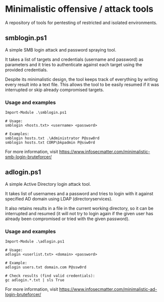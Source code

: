 # Minimalistic offensive / attack tools

A repository of tools for pentesting of restricted and isolated environments.

## smblogin.ps1

A simple SMB login attack and password spraying tool.

It takes a list of targets and credentials (username and password) as parameters and it tries to authenticate against each target using the provided credentials.

Despite its minimalistic design, the tool keeps track of everything by writing every result into a text file. This allows the tool to be easily resumed if it was interrupted or skip already compromised targets.

### Usage and examples
```
Import-Module .\smblogin.ps1

# Usage:
smblogin <hosts.txt> <username> <password>

# Examples:
smblogin hosts.txt .\Administrator P@ssw0rd
smblogin hosts.txt CORP\bkpadmin P@ssw0rd
```

For more information, visit https://www.infosecmatter.com/minimalistic-smb-login-bruteforcer/

## adlogin.ps1

A simple Active Directory login attack tool.

It takes list of usernames and a password and tries to login with it against specified AD domain using LDAP (directoryservices).

It also retains results in a file in the current working directory, so it can be interrupted and resumed (it will not try to login again if the given user has already been compromised or tried with the given password).

### Usage and examples

```
Import-Module .\adlogin.ps1

# Usage:
adlogin <userlist.txt> <domain> <password>

# Example:
adlogin users.txt domain.com P@ssw0rd

# Check results (find valid credentials):
gc adlogin.*.txt | sls True
```

For more information, visit https://www.infosecmatter.com/minimalistic-ad-login-bruteforcer/
